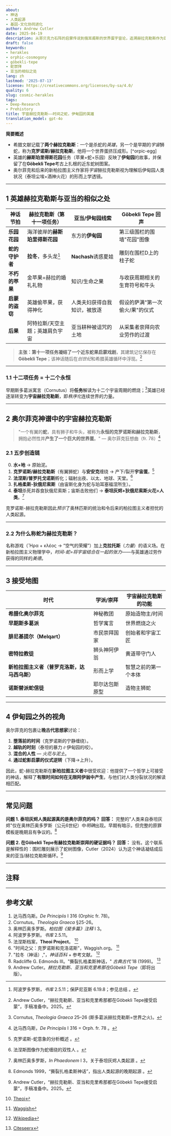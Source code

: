 ```yaml
---
about:
- 神话
- 人类起源
- 基因-文化协同进化
author: Andrew Cutler
date: 2025-04-19
description: 从哥贝克力石阵的启蒙传说到俄耳甫斯的世界蛋宇宙论，追溯赫拉克勒斯作为亚当式英雄和有翼时间之蛇的双重生涯。
draft: false
keywords:
- herakles
- orphic-cosmogony
- göbekli-tepe
- 蛇崇拜
- 亚当的相似之处
lang: zh
lastmod: '2025-07-13'
license: https://creativecommons.org/licenses/by-sa/4.0/
quality: 6
slug: cosmic-herakles
tags:
- Deep-Research
- Prehistory
title: 宇宙赫拉克勒斯——时间之蛇，伊甸园的英雄
translation_model: gpt-4o
---
```


**简要概述**

- 希腊文献记载了**两个赫拉克勒斯**：一个是杀蛇的*英雄*，另一个是早期的*宇宙*狮蛇，称为**克罗诺斯/赫拉克勒斯**，他将一个世界蛋挤压成形。[^orpic-egg]
- 英雄的**赫斯珀里得斯花园**任务（苹果+蛇+乐园）反映了**伊甸园**的故事，并保留了在**Göbekli Tepe**考古上扎根的近东蛇树图案。
- 奥尔菲克和后来的新柏拉图主义作家将*宇宙*赫拉克勒斯视为理解后伊甸园人类状况（泰坦尘埃+酒神火花）的形而上学透镜。

---

## 1 英雄赫拉克勒斯与亚当的相似之处

| 神话节拍 | 赫拉克勒斯（第十一项任务） | 亚当/伊甸园线索 | Göbekli Tepe 回声 |
|-----------|---------------------|--------------------|-------------------|
| **乐园花园** | 海洋彼岸的**赫斯珀里得斯花园** | 东方的**伊甸园** | 第三级围栏的围墙"花园"图像 |
| **蛇的守护者** | **拉冬**，多头龙[^ladon] | **Nachash**诱惑夏娃 | 雕刻在围栏D上的柱子蛇 |
| **不朽的苹果** | 金苹果=赫拉的婚礼礼物 | 知识/生命之果 | 与收获周期相关的生育符号和牛头 |
| **启蒙的盗窃** | 英雄偷苹果，获得神化 | 人类夫妇获得自我知识，被放逐 | 假设的萨满"第一次偷火/果"的仪式 |
| **后果** | 阿特拉斯/天空主题；英雄肩负宇宙 | 亚当耕种被诅咒的土地 | 从采集者崇拜向农业劳作的过渡 |

> **主张：**第十一项任务凝结了一个**近东蛇果启蒙戏剧**，其建筑记忆保存在**Göbekli Tepe**；该神话随后在*创世纪*和希腊英雄循环中浮现。[^cutler-gt]

---

### 1.1 十二项任务 = 十二个永恒
早期斯多葛派寓言（Cornutus）将**任务**解读为十二个宇宙周期的燃烧；[^cornutus]英雄已经逐渐转变为**宇宙赫拉克勒斯**，即*秩序化*连续世界的力量。

---

## 2 奥尔菲克神谱中的宇宙赫拉克勒斯

> "一个有翼的**蛇**，具有狮子和牛头，被称为**永恒的克罗诺斯和赫拉克勒斯**，拥抱必然性并**产生了一个巨大的世界蛋**。" — 奥尔菲克狂想曲（fr. 78）[^rhapsodies]

### 2.1 五步创造链

0. **水+地** → 原始泥。
1. **克罗诺斯/赫拉克勒斯**（有翼狮蛇）与**安安克**缠绕 → 产下/裂开**宇宙蛋**。[^waggish]
2. **法涅斯/普罗托戈诺斯**孵化；辐射出夜、以太、地球、天堂。[^phanes]
3. **扎格柔斯-狄俄尼索斯**（由宙斯化身为蛇与珀耳塞福涅所生）。
4. **泰坦**杀死并吞食狄俄尼索斯；宙斯击败他们 → **泰坦灰烬+狄俄尼索斯火花=人类**。[^olymp]

克罗诺斯-赫拉克勒斯因此*预示*了奥林匹斯的统治和令后来的柏拉图主义者担忧的人类起源。

---

### 2.2 为什么称蛇为**赫拉克勒斯**？
名称游戏（Ἥρα + κλέος → “空气的荣耀”）加上**克拉托斯**（*力量*）的语义场。在新柏拉图主义物理学中，*时间-蛇=将宇宙结合在一起的张力*——与英雄通过劳作获得的同样的*美德*。

---

## 3 接受地图

| 时代 | 学派/崇拜 | 宇宙赫拉克勒斯的功能 |
|-----|-------------|-----------------------------|
| **希腊化奥尔菲克** | 神秘教团 | 原始造物主/时间 |
| **早期斯多葛派** | 哲学寓言 | 世界燃烧之火 |
| **腓尼基提尔（Melqart）** | 市民崇拜国家 | 创始者和宇宙工匠 |
| **密特拉教徒** | 狮头神阿伊翁 | 黄道带守门人 |
| **新柏拉图主义者（普罗克洛斯，达马西乌斯）** | 形而上学 | 智慧之前的第一个本体 |
| **诺斯替派蛇信徒** | 耶尔达包斯原型 | 造物主狮蛇 |

---

## 4 伊甸园之外的视角

奥尔菲克的包裹让**晚古代思想家**讨论：

1. **堕落前的时间**（克罗诺斯的宁静缠绕）。
2. **越轨的时刻**（泰坦的暴力∥伊甸园的咬）。
3. **混合的人性** — *火花与泥土*。
4. **通过蛇影启蒙的仪式逆转**（下降→上升）。

因此，蛇-赫拉克勒斯在**新柏拉图主义者**中很受欢迎：他提供了一个哲学上可接受的神话，解释了**有限时间如何在无限阿伊翁中产生**，与他们对人类分裂状况的解读相匹配。

---

## 常见问题 <!-- 保留FAQPage模式支持 -->

**问题 1. 泰坦灰烬人类起源真的是奥尔菲克的吗？**
**回答：** 完整的"人类来自泰坦灰烬"仅在奥林匹奥多罗斯（公元6世纪）中*明确*出现。早期有暗示，但完整的原罪模板是晚期且有争议的。[^edmonds]

**问题 2. 在Göbekli Tepe有赫拉克勒斯崇拜的硬证据吗？**
**回答：** 没有。这个联系是解释性的：围栏雕刻展示了蛇树图像，Cutler（2024）认为这个神话凝结成后来的亚当/赫拉克勒斯循环。[^cutler-gt]

---

## 注释

[^oai1]: [Wikipedia](https://en.wikipedia.org/wiki/Ladon_%28mythology%29)
[^oai2]: [Scribd](https://www.scribd.com/document/754009730/18-1-song)
[^oai3]: [Waggish](https://www.waggish.org/2013/father-time-chronos-and-kronos/)
[^oai4]: [Theoi](https://www.theoi.com/Protogenos/Phanes.html)
[^oai5]: [Repository](https://repository.brynmawr.edu/cgi/viewcontent.cgi?article=1078&context=classics_pubs)
[^oai6]: [Citeseerx](https://citeseerx.ist.psu.edu/document?doi=6c0597c96922c8cd5978fb4d5aaeb3435167da09&repid=rep1&type=pdf)
[^ladon]: 阿波罗多罗斯，*书库* 2.5.11；保萨尼亚斯 6.19.8；参见总结 [^oai1]。
[^cornutus]: Cornutus, *Theologia Graeca* 25–26 (斯多葛派赫拉克勒斯=世界之火)。
[^rhapsodies]: 达马西乌斯，*De Principiis* I 316 = Orph. fr. 78 [^oai2]。
[^waggish]: 克罗诺斯-蛇意象的分析概述 [^oai3]。
[^phanes]: 法涅斯图像作为蛇缠绕的双性人 [^oai4]。
[^olymp]: 奥林匹奥多罗斯，*In Phaedonem* I 3，关于泰坦灰烬人类起源 [^oai5]。
[^edmonds]: Edmonds 1999，“撕裂扎格柔斯神话”，指出人类起源的晚期起源 [^oai6]。
[^cutler-gt]: Andrew Cutler，“赫拉克勒斯、亚当和克里希那都在Göbekli Tepe接受启蒙”，手稿准备中。2025。

---

## 参考文献

1. 达马西乌斯。*De Principiis* I 316 (Orphic fr. 78)。
2. Cornutus。*Theologia Graeca* §25-26。
3. 奥林匹奥多罗斯。*柏拉图《斐多篇》注释* I 3。
4. 阿波罗多罗斯。*书库* 2.5.11。
5. 法涅斯档案，**Theoi Project**。 [^oai4]
6. "时间之父：克罗诺斯和克洛诺斯"，Waggish.org。 [^oai3]
7. "拉冬（神话）,"，*神话百科* + 参考文献。 [^oai1]
8. Radcliffe G. Edmonds III。"撕裂扎格柔斯神话，" *古典古代* 18 (1999)。 [^oai6]
9. Andrew Cutler。*赫拉克勒斯、亚当和克里希那在Göbekli Tepe*（即将出版）。